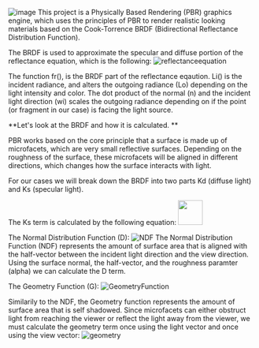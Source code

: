 ![image](https://github.com/user-attachments/assets/2487d8aa-be19-48bf-8af3-130bdca4ac52)
This project is a Physically Based Rendering (PBR) graphics engine, which uses the principles of PBR to render realistic looking materials based on the Cook-Torrence BRDF (Bidirectional Reflectance Distribution Function). 

The BRDF is used to approximate the specular and diffuse portion of the reflectance equation, which is the following: 
![reflectanceequation](https://github.com/user-attachments/assets/bfdfce54-9964-46cc-91cd-63f23084aa3e)


The function fr(), is the BRDF part of the reflectance eqaution. Li() is the incident radiance, and alters the outgoing radiance (Lo) depending on the light intensity and color. The dot product of the normal (n) and the incident light direction (wi) scales the outgoing radiance depending on if the point (or fragment in our case) is facing the light source.


**Let's look at the BRDF and how it is calculated. **

PBR works based on the core principle that a surface is made up of microfacets, which are very small reflective surfaces. Depending on the roughness of the surface, these microfacets will be aligned in different directions, which changes how the surface interacts with light.

For our cases we will break down the BRDF into two parts Kd (diffuse light) and Ks (specular light).

The Ks term is calculated by the following equation:
<img  src = "https://github.com/user-attachments/assets/0a21ffb4-076a-43d7-9670-40fdd7585f11" width = 50px/>

The Normal Distribution Function (D):
![NDF](https://github.com/user-attachments/assets/146f2fcc-be42-430c-85ca-c1997485158f)
The Normal Distribution Function (NDF) represents the amount of surface area that is aligned with the half-vector between the incident light direction and the view direction. Using the surface normal, the half-vector, and the roughness paramter (alpha) we can calculate the D term. 

The Geometry Function (G):
![GeometryFunction](https://github.com/user-attachments/assets/35ad338f-1b4d-4e61-8cee-c5360fff71d9)

Similarily to the NDF, the Geometry function represents the amount of surface area that is self shadowed. Since microfacets can either obstruct light from reaching the viewer or reflect the light away from the viewer, we must calculate the geometry term once using the light vector and once using the view vector:
![geometry](https://github.com/user-attachments/assets/686105c7-72d9-4592-9572-3e4b8507d53f)



